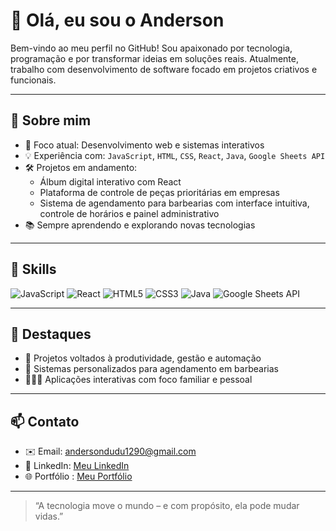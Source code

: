 # 👋 Olá, eu sou o Anderson

Bem-vindo ao meu perfil no GitHub! Sou apaixonado por tecnologia, programação e por transformar ideias em soluções reais. Atualmente, trabalho com desenvolvimento de software focado em projetos criativos e funcionais.

---

## 🚀 Sobre mim

- 🎯 Foco atual: Desenvolvimento web e sistemas interativos
- 💡 Experiência com: `JavaScript`, `HTML`, `CSS`, `React`, `Java`, `Google Sheets API`
- 🛠 Projetos em andamento:
  - Álbum digital interativo com React
  - Plataforma de controle de peças prioritárias em empresas
  - Sistema de agendamento para barbearias com interface intuitiva, controle de horários e painel administrativo
- 📚 Sempre aprendendo e explorando novas tecnologias

---

## 🧠 Skills

![JavaScript](https://img.shields.io/badge/-JavaScript-F7DF1E?style=flat&logo=javascript&logoColor=black)
![React](https://img.shields.io/badge/-React-61DAFB?style=flat&logo=react&logoColor=white)
![HTML5](https://img.shields.io/badge/-HTML5-E34F26?style=flat&logo=html5&logoColor=white)
![CSS3](https://img.shields.io/badge/-CSS3-1572B6?style=flat&logo=css3)
![Java](https://img.shields.io/badge/-Java-007396?style=flat&logo=java&logoColor=white)
![Google Sheets API](https://img.shields.io/badge/-Google%20Sheets-34A853?style=flat&logo=google-sheets&logoColor=white)

---

## 📌 Destaques

- 🔧 Projetos voltados à produtividade, gestão e automação
- 💈 Sistemas personalizados para agendamento em barbearias
- 👨‍👩‍👧 Aplicações interativas com foco familiar e pessoal

---

## 📫 Contato

- ✉️ Email: andersondudu1290@gmail.com
- 💼 LinkedIn: [Meu LinkedIn](https://www.linkedin.com/in/anderson-rodrigues-braga/)
- 🌐 Portfólio : [Meu Portfólio](https://andersonrodbg.github.io/meu-portfolio/)

---

> “A tecnologia move o mundo – e com propósito, ela pode mudar vidas.”
